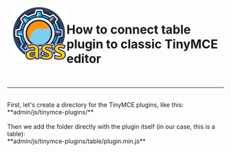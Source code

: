 <img src="https://raw.githubusercontent.com/tmutstudio/alternative-site-settings/master/.wordpress-org/icon-128x128.png" align="left" style="margin-left: 10px; margin-bottom: 10px;">

# How to connect table plugin to classic TinyMCE editor


<br>

-------------
<br>
First, let's create a directory for the TinyMCE plugins, like this:<br>
**admin/js/tinymce-plugins/**  
<br><br>
Then we add the folder directly with the plugin itself (in our case, this is a table):<br>
**admin/js/tinymce-plugins/table/plugin.min.js** 


